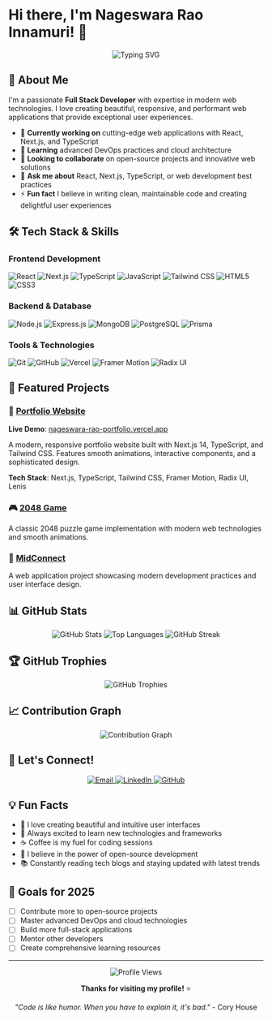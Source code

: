 # Hi there, I'm Nageswara Rao Innamuri! 👋

<div align="center">
  <img src="https://readme-typing-svg.demolab.com?font=Fira+Code&pause=1000&color=6366F1&center=true&vCenter=true&width=435&lines=Full+Stack+Developer;React+%26+Next.js+Expert;TypeScript+Enthusiast;UI%2FUX+Designer;Open+Source+Contributor" alt="Typing SVG" />
</div>

## 🚀 About Me

I'm a passionate **Full Stack Developer** with expertise in modern web technologies. I love creating beautiful, responsive, and performant web applications that provide exceptional user experiences.

- 🔭 **Currently working on** cutting-edge web applications with React, Next.js, and TypeScript
- 🌱 **Learning** advanced DevOps practices and cloud architecture
- 👯 **Looking to collaborate** on open-source projects and innovative web solutions
- 💬 **Ask me about** React, Next.js, TypeScript, or web development best practices
- ⚡ **Fun fact** I believe in writing clean, maintainable code and creating delightful user experiences

## 🛠️ Tech Stack & Skills

### Frontend Development
![React](https://img.shields.io/badge/React-20232A?style=for-the-badge&logo=react&logoColor=61DAFB)
![Next.js](https://img.shields.io/badge/Next.js-000000?style=for-the-badge&logo=next.js&logoColor=white)
![TypeScript](https://img.shields.io/badge/TypeScript-007ACC?style=for-the-badge&logo=typescript&logoColor=white)
![JavaScript](https://img.shields.io/badge/JavaScript-F7DF1E?style=for-the-badge&logo=javascript&logoColor=black)
![Tailwind CSS](https://img.shields.io/badge/Tailwind_CSS-38B2AC?style=for-the-badge&logo=tailwind-css&logoColor=white)
![HTML5](https://img.shields.io/badge/HTML5-E34F26?style=for-the-badge&logo=html5&logoColor=white)
![CSS3](https://img.shields.io/badge/CSS3-1572B6?style=for-the-badge&logo=css3&logoColor=white)

### Backend & Database
![Node.js](https://img.shields.io/badge/Node.js-43853D?style=for-the-badge&logo=node.js&logoColor=white)
![Express.js](https://img.shields.io/badge/Express.js-404D59?style=for-the-badge)
![MongoDB](https://img.shields.io/badge/MongoDB-4EA94B?style=for-the-badge&logo=mongodb&logoColor=white)
![PostgreSQL](https://img.shields.io/badge/PostgreSQL-316192?style=for-the-badge&logo=postgresql&logoColor=white)
![Prisma](https://img.shields.io/badge/Prisma-3982CE?style=for-the-badge&logo=Prisma&logoColor=white)

### Tools & Technologies
![Git](https://img.shields.io/badge/Git-F05032?style=for-the-badge&logo=git&logoColor=white)
![GitHub](https://img.shields.io/badge/GitHub-100000?style=for-the-badge&logo=github&logoColor=white)
![Vercel](https://img.shields.io/badge/Vercel-000000?style=for-the-badge&logo=vercel&logoColor=white)
![Framer Motion](https://img.shields.io/badge/Framer_Motion-0055FF?style=for-the-badge&logo=framer&logoColor=white)
![Radix UI](https://img.shields.io/badge/Radix_UI-161618?style=for-the-badge&logo=radix-ui&logoColor=white)

## 🎯 Featured Projects

### 🌟 [Portfolio Website](https://github.com/Nageswarao106/nageswara-rao-portfolio)
**Live Demo**: [nageswara-rao-portfolio.vercel.app](https://nageswara-rao-portfolio.vercel.app)

A modern, responsive portfolio website built with Next.js 14, TypeScript, and Tailwind CSS. Features smooth animations, interactive components, and a sophisticated design.

**Tech Stack**: Next.js, TypeScript, Tailwind CSS, Framer Motion, Radix UI, Lenis

### 🎮 [2048 Game](https://github.com/Nageswarao106/2048_game)
A classic 2048 puzzle game implementation with modern web technologies and smooth animations.

### 🔗 [MidConnect](https://github.com/Nageswarao106/midconnect)
A web application project showcasing modern development practices and user interface design.

## 📊 GitHub Stats

<div align="center">
  <img src="https://github-readme-stats.vercel.app/api?username=Nageswarao106&show_icons=true&theme=tokyonight&hide_border=true&count_private=true" alt="GitHub Stats" />
  
  <img src="https://github-readme-stats.vercel.app/api/top-langs/?username=Nageswarao106&layout=compact&theme=tokyonight&hide_border=true" alt="Top Languages" />
  
  <img src="https://github-readme-streak-stats.herokuapp.com/?user=Nageswarao106&theme=tokyonight&hide_border=true" alt="GitHub Streak" />
</div>

## 🏆 GitHub Trophies

<div align="center">
  <img src="https://github-profile-trophy.vercel.app/?username=Nageswarao106&theme=tokyonight&no-frame=true&row=1&column=7" alt="GitHub Trophies" />
</div>

## 📈 Contribution Graph

<div align="center">
  <img src="https://github-readme-activity-graph.vercel.app/graph?username=Nageswarao106&theme=tokyonight&hide_border=true&custom_title=Contribution%20Graph" alt="Contribution Graph" />
</div>

## 🤝 Let's Connect!

<div align="center">
  <a href="mailto:nageswarao1830@gmail.com">
    <img src="https://img.shields.io/badge/Email-D14836?style=for-the-badge&logo=gmail&logoColor=white" alt="Email" />
  </a>
  <a href="https://www.linkedin.com/in/innamuri-nageswara-rao">
    <img src="https://img.shields.io/badge/LinkedIn-0077B5?style=for-the-badge&logo=linkedin&logoColor=white" alt="LinkedIn" />
  </a>
  <a href="https://github.com/Nageswarao106">
    <img src="https://img.shields.io/badge/GitHub-100000?style=for-the-badge&logo=github&logoColor=white" alt="GitHub" />
  </a>
</div>

## 💡 Fun Facts

- 🎨 I love creating beautiful and intuitive user interfaces
- 🚀 Always excited to learn new technologies and frameworks
- ☕ Coffee is my fuel for coding sessions
- 🌟 I believe in the power of open-source development
- 📚 Constantly reading tech blogs and staying updated with latest trends

## 🎯 Goals for 2025

- [ ] Contribute more to open-source projects
- [ ] Master advanced DevOps and cloud technologies
- [ ] Build more full-stack applications
- [ ] Mentor other developers
- [ ] Create comprehensive learning resources

---

<div align="center">
  <img src="https://komarev.com/ghpvc/?username=Nageswarao106&style=for-the-badge&color=blue" alt="Profile Views" />
  
  **Thanks for visiting my profile!** ⭐
  
  *"Code is like humor. When you have to explain it, it's bad."* - Cory House
</div>
